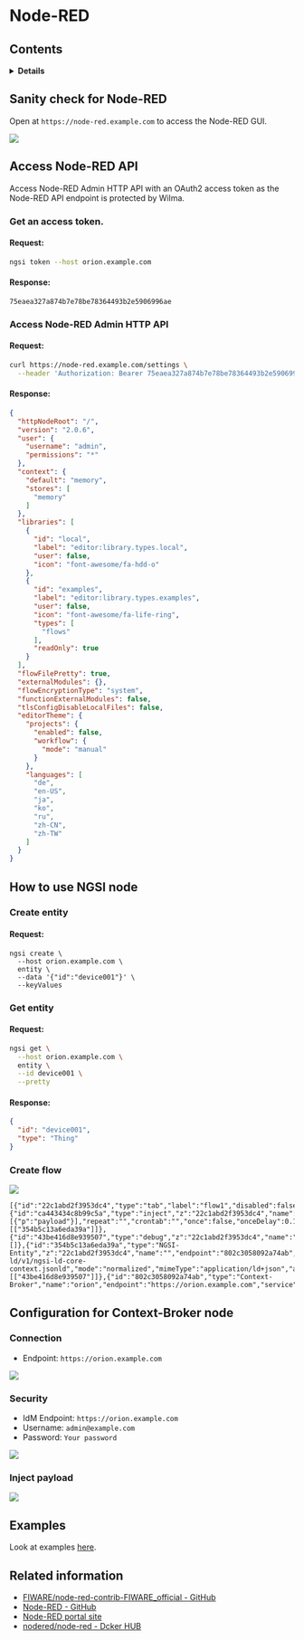 # Node-RED

## Contents

<details>
<summary><strong>Details</strong></summary>

-   [Sanity check for Node-RED](#sanity-check-node-red)
-   [Access Node-RED API](#access-node-red-api)
-   [How to use NGSI node](#how-to-use-ngsi-node)
-   [Configration for Context-Broker node](#configration-for-context-broker-node)
-   [Examples](#examples)
-   [Related information](#related-information)

</details>

## Sanity check for Node-RED

Open at `https://node-red.example.com` to access the Node-RED GUI.

![](https://raw.githubusercontent.com/lets-fiware/FIWARE-Big-Bang/gh-pages/images/node-red/node-red-sign-in.png)

## Access Node-RED API

Access Node-RED Admin HTTP API with an OAuth2 access token as the Node-RED API endpoint is
protected by Wilma.

### Get an access token.

#### Request:

```bash
ngsi token --host orion.example.com
```

#### Response:

```text
75eaea327a874b7e78be78364493b2e5906996ae
```

### Access Node-RED Admin HTTP API

#### Request:

```bash
curl https://node-red.example.com/settings \
  --header 'Authorization: Bearer 75eaea327a874b7e78be78364493b2e5906996ae'
```

#### Response:

```json
{
  "httpNodeRoot": "/",
  "version": "2.0.6",
  "user": {
    "username": "admin",
    "permissions": "*"
  },
  "context": {
    "default": "memory",
    "stores": [
      "memory"
    ]
  },
  "libraries": [
    {
      "id": "local",
      "label": "editor:library.types.local",
      "user": false,
      "icon": "font-awesome/fa-hdd-o"
    },
    {
      "id": "examples",
      "label": "editor:library.types.examples",
      "user": false,
      "icon": "font-awesome/fa-life-ring",
      "types": [
        "flows"
      ],
      "readOnly": true
    }
  ],
  "flowFilePretty": true,
  "externalModules": {},
  "flowEncryptionType": "system",
  "functionExternalModules": false,
  "tlsConfigDisableLocalFiles": false,
  "editorTheme": {
    "projects": {
      "enabled": false,
      "workflow": {
        "mode": "manual"
      }
    },
    "languages": [
      "de",
      "en-US",
      "ja",
      "ko",
      "ru",
      "zh-CN",
      "zh-TW"
    ]
  }
}
```

## How to use NGSI node

### Create entity

#### Request:

```
ngsi create \
  --host orion.example.com \
  entity \
  --data '{"id":"device001"}' \
  --keyValues
```

### Get entity

#### Request:

```bash
ngsi get \
  --host orion.example.com \
  entity \
  --id device001 \
  --pretty
```

#### Response:

```json
{
  "id": "device001",
  "type": "Thing"
}
```

### Create flow

![](https://raw.githubusercontent.com/lets-fiware/FIWARE-Big-Bang/gh-pages/images/node-red/node-red-001.png)

```
[{"id":"22c1abd2f3953dc4","type":"tab","label":"flow1","disabled":false,"info":""},{"id":"ca443434c8b99c5a","type":"inject","z":"22c1abd2f3953dc4","name":"","props":[{"p":"payload"}],"repeat":"","crontab":"","once":false,"onceDelay":0.1,"topic":"","payload":"device001","payloadType":"str","x":300,"y":180,"wires":[["354b5c13a6eda39a"]]},{"id":"43be416d8e939507","type":"debug","z":"22c1abd2f3953dc4","name":"","active":true,"tosidebar":true,"console":false,"tostatus":false,"complete":"false","statusVal":"","statusType":"auto","x":690,"y":180,"wires":[]},{"id":"354b5c13a6eda39a","type":"NGSI-Entity","z":"22c1abd2f3953dc4","name":"","endpoint":"802c3058092a74ab","protocol":"v2","ldContext":"https://uri.etsi.org/ngsi-ld/v1/ngsi-ld-core-context.jsonld","mode":"normalized","mimeType":"application/ld+json","attrs":"","x":490,"y":180,"wires":[["43be416d8e939507"]]},{"id":"802c3058092a74ab","type":"Context-Broker","name":"orion","endpoint":"https://orion.example.com","service":"","servicepath":"","idmEndpoint":"https://orion.example.com"}]
```

## Configuration for Context-Broker node

### Connection

-   Endpoint: `https://orion.example.com`

![](https://raw.githubusercontent.com/lets-fiware/FIWARE-Big-Bang/gh-pages/images/node-red/node-red-002.png)

### Security

-   IdM Endpoint: `https://orion.example.com`
-   Username: `admin@example.com`
-   Password: `Your password`

![](https://raw.githubusercontent.com/lets-fiware/FIWARE-Big-Bang/gh-pages/images/node-red/node-red-003.png)

### Inject payload

![](https://raw.githubusercontent.com/lets-fiware/FIWARE-Big-Bang/gh-pages/images/node-red/node-red-004.png)

## Examples

Look at examples [here](https://github.com/lets-fiware/FIWARE-Big-Bang/tree/main/examples/node-red).

## Related information

-   [FIWARE/node-red-contrib-FIWARE_official - GitHub](https://github.com/FIWARE/node-red-contrib-FIWARE_official)
-   [Node-RED - GitHub](https://github.com/node-red/node-red)
-   [Node-RED portal site](https://nodered.org/)
-   [nodered/node-red - Dcker HUB](https://hub.docker.com/r/nodered/node-red)
